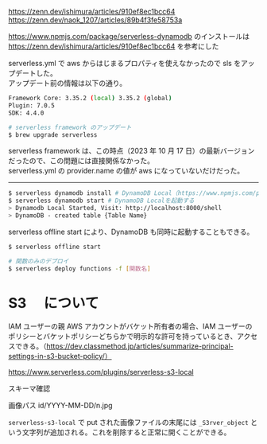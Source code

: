 <https://zenn.dev/ishimura/articles/910ef8ec1bcc64>
<https://zenn.dev/naok_1207/articles/89b4f3fe58753a>

https://www.npmjs.com/package/serverless-dynamodb のインストールは https://zenn.dev/ishimura/articles/910ef8ec1bcc64 を参考にした

serverless.yml で aws からはじまるプロパティを使えなかったので sls をアップデートした。  
アップデート前の情報は以下の通り。

```sh
Framework Core: 3.35.2 (local) 3.35.2 (global)
Plugin: 7.0.5
SDK: 4.4.0
```

```sh
# serverless framework のアップデート
$ brew upgrade serverless
```

serverless framework は、この時点（2023 年 10 月 17 日）の最新バージョンだったので、この問題には直接関係なかった。  
serverless.yml の provider.name の値が aws になっていないだけだった。

---

```sh
$ serverless dynamodb install # DynamoDB Local（https://www.npmjs.com/package/serverless-dynamodb）をインストールする
$ serverless dynamodb start # DynamoDB Localを起動する
> Dynamodb Local Started, Visit: http://localhost:8000/shell
> DynamoDB - created table {Table Name}
```

serverless offline start により、DynamoDB も同時に起動することもできる。

```sh
$ serverless offline start
```

```sh
# 関数のみのデプロイ
$ serverless deploy functions -f [関数名]
```

# S3 　について

IAM ユーザーの親 AWS アカウントがバケット所有者の場合、IAM ユーザーのポリシーとバケットポリシーどちらかで明示的な許可を持っているとき、アクセスできる。（https://dev.classmethod.jp/articles/summarize-principal-settings-in-s3-bucket-policy/）

https://www.serverless.com/plugins/serverless-s3-local

スキーマ確認

画像パス
id/YYYY-MM-DD/n.jpg

`serverless-s3-local` で put された画像ファイルの末尾には `_S3rver_object` という文字列が追加される。これを削除すると正常に開くことができる。  
